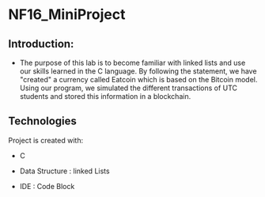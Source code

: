 # NF16_MiniProject
## Introduction:

* The purpose of this lab is to become familiar with linked lists and use our skills learned in the C language. By following the statement, we have "created" a currency called Eatcoin which is based on the Bitcoin model. Using our program, we simulated the different transactions of UTC students and stored this information in a blockchain.

## Technologies

Project is created with:

* C

* Data Structure : linked Lists

* IDE : Code Block

